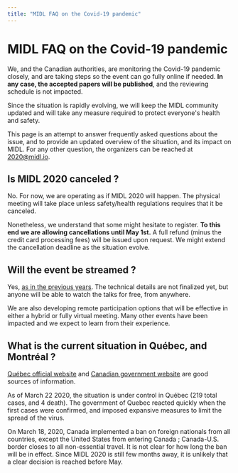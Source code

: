 ```yaml
---
title: "MIDL FAQ on the Covid-19 pandemic"
---
```


# MIDL FAQ on the Covid-19 pandemic

We, and the Canadian authorities, are monitoring the Covid-19 pandemic closely, and are taking steps so the event can go fully online if needed.
**In any case, the accepted papers will be published**, and the reviewing schedule is not impacted.

Since the situation is rapidly evolving, we will keep the MIDL community updated and will take any measure required to protect everyone's health and safety.

This page is an attempt to answer frequently asked questions about the issue, and to provide an updated overview of the situation, and its impact on MIDL.
For any other question, the organizers can be reached at [2020@midl.io](mailto:2020@midl.io).


## Is MIDL 2020 canceled ?
No. For now, we are operating as if MIDL 2020 will happen. The physical meeting will take place unless safety/health regulations requires that it be canceled.

Nonetheless, we understand that some might hesitate to register. **To this end we are allowing cancellations until May 1st.** A full refund (minus the credit card processing fees) will be issued upon request. We might extend the cancellation deadline as the situation evolve.


## Will the event be streamed ?
Yes, [as in the previous years](https://www.youtube.com/channel/UCd87UPUTt-oqTeGi8fQw-_w). The technical details are not finalized yet, but anyone will be able to watch the talks for free, from anywhere.

We are also developing remote participation options that will be effective in either a hybrid or fully virtual meeting. Many other events have been impacted and we expect to learn from their experience.


## What is the current situation in Québec, and Montréal ?
[Québec official website](https://www.quebec.ca/en/health/health-issues/a-z/2019-coronavirus/) and [Canadian government website](https://www.canada.ca/en/public-health/services/diseases/2019-novel-coronavirus-infection.html) are good sources of information.

As of March 22 2020, the situation is under control in Québec (219 total cases, and 4 death). The government of Quebec reacted quickly when the first cases were confirmed, and imposed expansive measures to limit the spread of the virus.

On March 18, 2020, Canada implemented a ban on foreign nationals from all countries, except the United States from entering Canada ; Canada-U.S. border closes to all non-essential travel.
It is not clear for how long the ban will be in effect.
Since MIDL 2020 is still few months away, it is unlikely that a clear decision is reached before May.
